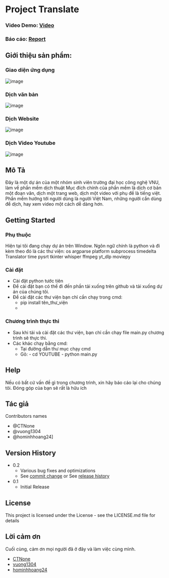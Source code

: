 # Project Translate

### Video Demo: [Video](https://drive.google.com/file/d/1igNFQXWUOfxcXw-MQah32LS_gcwHRz2S/view?usp=sharing) 

### Báo cáo: [Report](https://drive.google.com/drive/folders/1VAJswDUYe-aHXIREr-7bb5odeIxdbcot?usp=sharing)

## Giới thiệu sản phẩm:

### Giao diện ứng dụng

![image](https://github.com/vuong1304/Project_SE/assets/127286400/9bee16e4-e462-48e5-8345-ccb383b9fd9f)

### Dịch văn bản

![image](https://github.com/vuong1304/Project_SE/assets/127286400/1e79de78-be10-462b-8928-1991734c9bff)

### Dịch Website

![image](https://github.com/vuong1304/Project_SE/assets/162092580/3d5a47ad-292c-48c9-9b1c-998487a4e29b)

### Dịch Video Youtube

![image](https://github.com/vuong1304/Project_SE/assets/127286400/592a52bd-222e-4f8e-b0ce-6c04d067b4f0)

## Mô Tả  

Đây là một dự án của một nhóm sinh viên trường đại học công nghệ VNU, làm về phần mềm dịch thuật
Mục đích chính của phần mềm là dịch cơ bản một đoạn văn, dịch một trang web, dịch một video với phụ đề là tiếng việt.
Phần mềm hướng tới người dùng là người Việt Nam, những người cần dùng để dịch, hay xem video một cách dễ dàng hơn.

## Getting Started

### Phụ thuộc

Hiện tại tôi đang chạy dự án trên Window.
Ngôn ngữ chính là python và đi kèm theo đó là các thư viện:
os
argparse
platform
subprocess 
timedelta
Translator
time
pysrt
tkinter 
whisper
ffmpeg 
yt_dlp 
moviepy

### Cài đặt 

* Cài đặt python tước tiên 
* Để cài đặt bạn có thế đi đến phần tải xuống trên github và tải xuống dự án của chúng tôi. 
* Để cài đặt các thư viện bạn chỉ cần chạy trong cmd:
  - pip install tên_thư_viện
  - 
### Chương trình thực thi  
 
* Sau khi tải và cài đặt các thư viện, bạn chỉ cần chạy file main.py chương trình sẽ thực thi.
* Các khác chạy bằng cmd:
  - Tại đường dẫn thư mục chạy cmd
  - Gõ:
        - cd YOUTUBE
        - python main.py
     
## Help

Nếu có bất cứ vấn đề gì trong chương trình, xin hãy báo cáo lại cho chúng tôi.
Đóng góp của bạn sẽ rất là hữu ích 

## Tác giả 

Contributors names
* @CTNone
* @vuong1304
* @hominhhoang24]
## Version History

* 0.2
    * Various bug fixes and optimizations
    * See [commit change]() or See [release history]()
* 0.1
    * Initial Release

## License

This project is licensed under the License - see the LICENSE.md file for details

## Lời cảm ơn 

Cuối cùng, cảm ơn mọi người đã ở đây và làm việc cùng mình.
* [CTNone](https://github.com/CTNone)
* [vuong1304](https://github.com/vuong1304)
* [hominhhoang24](https://github.com/hominhhoang24)
